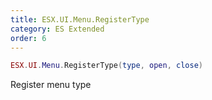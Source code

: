 ```yaml
---
title: ESX.UI.Menu.RegisterType
category: ES Extended
order: 6
---
```


```lua
ESX.UI.Menu.RegisterType(type, open, close)
```

Register menu type
